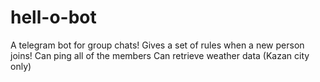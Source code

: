 # hell-o-bot
A telegram bot for group chats! 
Gives a set of rules when a new person joins!
Can ping all of the members
Can retrieve weather data (Kazan city only)

